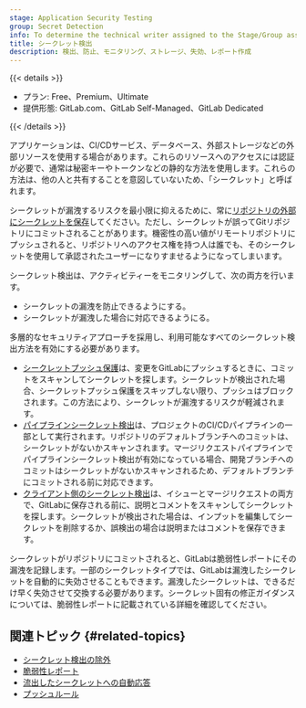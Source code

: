 ```yaml
---
stage: Application Security Testing
group: Secret Detection
info: To determine the technical writer assigned to the Stage/Group associated with this page, see https://handbook.gitlab.com/handbook/product/ux/technical-writing/#assignments
title: シークレット検出
description: 検出、防止、モニタリング、ストレージ、失効、レポート作成
---
```


{{< details >}}

- プラン: Free、Premium、Ultimate
- 提供形態: GitLab.com、GitLab Self-Managed、GitLab Dedicated

{{< /details >}}

アプリケーションは、CI/CDサービス、データベース、外部ストレージなどの外部リソースを使用する場合があります。これらのリソースへのアクセスには認証が必要で、通常は秘密キーやトークンなどの静的な方法を使用します。これらの方法は、他の人と共有することを意図していないため、「シークレット」と呼ばれます。

シークレットが漏洩するリスクを最小限に抑えるために、常に[リポジトリの外部にシークレットを保存](../../../ci/secrets/_index.md)してください。ただし、シークレットが誤ってGitリポジトリにコミットされることがあります。機密性の高い値がリモートリポジトリにプッシュされると、リポジトリへのアクセス権を持つ人は誰でも、そのシークレットを使用して承認されたユーザーになりすませるようになってしまいます。

シークレット検出は、アクティビティーをモニタリングして、次の両方を行います。

- シークレットの漏洩を防止できるようにする。
- シークレットが漏洩した場合に対応できるようにる。

多層的なセキュリティアプローチを採用し、利用可能なすべてのシークレット検出方法を有効にする必要があります。

- [シークレットプッシュ保護](secret_push_protection/_index.md)は、変更をGitLabにプッシュするときに、コミットをスキャンしてシークレットを探します。シークレットが検出された場合、シークレットプッシュ保護をスキップしない限り、プッシュはブロックされます。この方法により、シークレットが漏洩するリスクが軽減されます。
- [パイプラインシークレット検出](pipeline/_index.md)は、プロジェクトのCI/CDパイプラインの一部として実行されます。リポジトリのデフォルトブランチへのコミットは、シークレットがないかスキャンされます。マージリクエストパイプラインでパイプラインシークレット検出が有効になっている場合、開発ブランチへのコミットはシークレットがないかスキャンされるため、デフォルトブランチにコミットされる前に対応できます。
- [クライアント側のシークレット検出](client/_index.md)は、イシューとマージリクエストの両方で、GitLabに保存される前に、説明とコメントをスキャンしてシークレットを探します。シークレットが検出された場合は、インプットを編集してシークレットを削除するか、誤検出の場合は説明またはコメントを保存できます。

シークレットがリポジトリにコミットされると、GitLabは脆弱性レポートにその漏洩を記録します。一部のシークレットタイプでは、GitLabは漏洩したシークレットを自動的に失効させることもできます。漏洩したシークレットは、できるだけ早く失効させて交換する必要があります。シークレット固有の修正ガイダンスについては、脆弱性レポートに記載されている詳細を確認してください。

## 関連トピック {#related-topics}

- [シークレット検出の除外](exclusions.md)
- [脆弱性レポート](../vulnerability_report/_index.md)
- [流出したシークレットへの自動応答](automatic_response.md)
- [プッシュルール](../../project/repository/push_rules.md)
